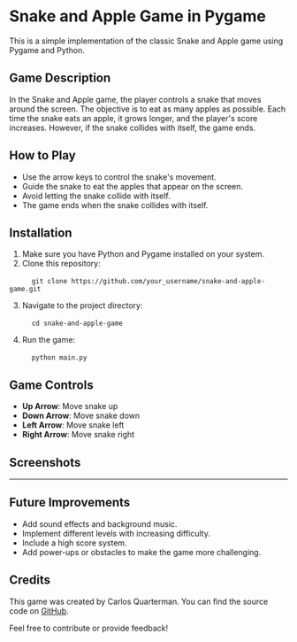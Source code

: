 # Snake and Apple Game in Pygame

This is a simple implementation of the classic Snake and Apple game using Pygame and Python.

## Game Description

In the Snake and Apple game, the player controls a snake that moves around the screen. The objective is to eat as many apples as possible. Each time the snake eats an apple, it grows longer, and the player's score increases. However, if the snake collides with itself, the game ends.

## How to Play

- Use the arrow keys to control the snake's movement.
- Guide the snake to eat the apples that appear on the screen.
- Avoid letting the snake collide with itself.
- The game ends when the snake collides with itself.

## Installation

1. Make sure you have Python and Pygame installed on your system.
2. Clone this repository:

   ```
   git clone https://github.com/your_username/snake-and-apple-game.git
   ```

3. Navigate to the project directory:

   ```
   cd snake-and-apple-game
   ```

4. Run the game:

   ```
   python main.py
   ```

## Game Controls

- **Up Arrow**: Move snake up
- **Down Arrow**: Move snake down
- **Left Arrow**: Move snake left
- **Right Arrow**: Move snake right

## Screenshots

----------------------------

## Future Improvements

- Add sound effects and background music.
- Implement different levels with increasing difficulty.
- Include a high score system.
- Add power-ups or obstacles to make the game more challenging.

## Credits

This game was created by Carlos Quarterman. You can find the source code on [GitHub](https://github.com/Carlos-Quarterman/snake-and-apple-game).

Feel free to contribute or provide feedback!
